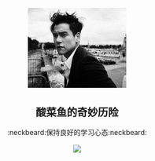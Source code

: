 <p align="center">
<img width="200"src="https://github.com/heyRed6/heyRed6/blob/main/1.png?raw=true"/>
<h2 align="center">酸菜鱼的奇妙历险</h2>
<p align="center">:neckbeard:保持良好的学习心态:neckbeard:</p>

<p align="center">
<a href="https://fxxkpython.com">
<img align="center" src="https://github-readme-stats.vercel.app/api?username=heyRed6&hide=contribs"/>
</a>
</p>

